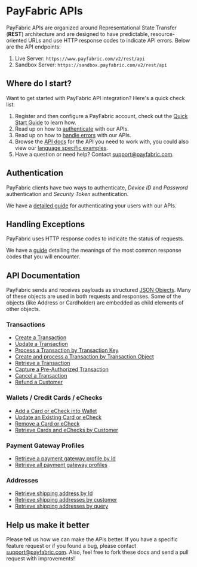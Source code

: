 PayFabric APIs
==============
PayFabric APIs are organized around Representational State Transfer (**REST**) architecture and are designed to have predictable, resource-oriented URLs and use HTTP response codes to indicate API errors. Below are the API endpoints:

1. Live Server:    ``https://www.payfabric.com/v2/rest/api``
1. Sandbox Server: ``https://sandbox.payfabric.com/v2/rest/api``

Where do I start?
-----------------

Want to get started with PayFabric API integration? Here's a quick check list:

1. Register and then configure a PayFabric account, check out the [Quick Start Guide](https://github.com/PayFabric/Portal/wiki) to learn how.
2. Read up on how to [authenticate](#authentication) with our APIs. 
3. Read up on how to [handle errors](#handling-exceptions) with our APIs.
3. Browse the [API docs](#api-documentation) for the API you need to work with, you could also view our [language specific examples](https://github.com/ShaunSharples/APIs/blob/ShaunSharples-patch-1/Samples).
4. Have a question or need help? Contact <support@payfabric.com>.


Authentication
--------------
PayFabric clients have two ways to authenticate, *Device ID* and *Password* authentication and *Security Token* authentication.

We have a [detailed guide](https://github.com/ShaunSharples/APIs/blob/ShaunSharples-patch-1/Sections/Authentication.md) for authenticating your users with our APIs.


Handling Exceptions
-------------------
PayFabric uses HTTP response codes to indicate the status of requests. 

We have a [guide](https://github.com/ShaunSharples/APIs/blob/ShaunSharples-patch-1/Sections/Errors.md) detailing the meanings of the most common response codes that you will encounter. 


API Documentation
-----------------
PayFabric sends and receives payloads as structured [JSON Objects](https://github.com/PayFabric/APIs/wiki/API-Object-V2). 
Many of these objects are used in both requests and responses. Some of the objects (like Address or Cardholder) are embedded
as child elements of other objects.

### Transactions
* [Create a Transaction](https://github.com/ShaunSharples/APIs/blob/ShaunSharples-patch-1/Sections/Transactions.md#create-a-transaction)
* [Update a Transaction](https://github.com/ShaunSharples/APIs/blob/ShaunSharples-patch-1/Sections/Transactions.md#update-a-transaction)
* [Process a Transaction by Transaction Key](https://github.com/ShaunSharples/APIs/blob/ShaunSharples-patch-1/Sections/Transactions.md#submit-a-transaction-to-payment-gateway-by-transaction-key)
* [Create and process a Transaction by Transaction Object](https://github.com/ShaunSharples/APIs/blob/ShaunSharples-patch-1/Sections/Transactions.md#create-and-submit-a-transaction-by-transaction-object)
* [Retrieve a Transaction](https://github.com/ShaunSharples/APIs/blob/ShaunSharples-patch-1/Sections/Transactions.md#get-a-transaction)
* [Capture a Pre-Authorized Transaction](https://github.com/ShaunSharples/APIs/blob/ShaunSharples-patch-1/Sections/Transactions.md#capture-a-pre-authorized-transaction)
* [Cancel a Transaction](https://github.com/ShaunSharples/APIs/blob/ShaunSharples-patch-1/Sections/Transactions.md#cancel-a-transaction)
* [Refund a Customer](https://github.com/ShaunSharples/APIs/blob/ShaunSharples-patch-1/Sections/Transactions.md#refund-a-customer)

### Wallets / Credit Cards / eChecks
* [Add a Card or eCheck into Wallet](https://github.com/ShaunSharples/APIs/blob/ShaunSharples-patch-1/Sections/Wallets.md#create-a-credit-card)
* [Update an Existing Card or eCheck](https://github.com/ShaunSharples/APIs/blob/ShaunSharples-patch-1/Sections/Wallets.md#update-an-existing-card)
* [Remove a Card or eCheck](https://github.com/ShaunSharples/APIs/blob/ShaunSharples-patch-1/Sections/Wallets.md#delete-a-card)
* [Retrieve Cards and eChecks by Customer](https://github.com/ShaunSharples/APIs/blob/ShaunSharples-patch-1/Sections/Wallets.md#get-cards-by-customer)

### Payment Gateway Profiles
* [Retrieve a payment gateway profile by Id](https://github.com/ShaunSharples/APIs/blob/ShaunSharples-patch-1/Sections/PaymentGatewayProfiles.md#get-payment-gateway-profile)
* [Retrieve all payment gateway profiles](https://github.com/ShaunSharples/APIs/blob/ShaunSharples-patch-1/Sections/PaymentGatewayProfiles.md#get-payment-gateway-profiles)

### Addresses
* [Retrieve shipping address by Id](https://github.com/ShaunSharples/APIs/blob/ShaunSharples-patch-1/Sections/Addresses.md#get-address)
* [Retrieve shipping addresses by customer](https://github.com/ShaunSharples/APIs/blob/ShaunSharples-patch-1/Sections/Addresses.md#get-addresses)
* [Retrieve shipping addresses by query](https://github.com/ShaunSharples/APIs/blob/ShaunSharples-patch-1/Sections/Addresses.md#get-addresses-query-with-paging)


Help us make it better
----------------------
Please tell us how we can make the APIs better. If you have a specific feature request or if you found a bug, please contact <support@payfabric.com>. Also, feel free to fork these docs and send a pull request with improvements!

